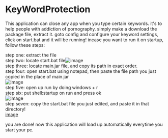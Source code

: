 # KeyWordProtection
This application can close any app when you type certain keywords. it's to help people with addiction of pornography. simply make a download the package file, extract it. goto config and configure your keyword settings, click on start.bat and it will be running! incase you want to run it on startup, follow these steps:

step one: extract the file                                                                                                                                                
step two: locate start.bat file![image](https://user-images.githubusercontent.com/90762431/181344405-3684b93b-7dee-40fd-8385-52fc805152da.png)                            
step three: locate main.jar file, and copy its path in exact order.                                                                                                        
step four: open start.bat using notepad, then paste the file path you just copied in the place of main.jar                                                                
![image](https://user-images.githubusercontent.com/90762431/181344972-01c82565-55c5-4fda-bff3-b92fa8606957.png)                                                            
step five: open up run by doing windows + r                                                                                                                                
step six: put shell:startup on run and press ok                                                                                                                                                                            
![image](https://user-images.githubusercontent.com/90762431/181345278-b70dc475-8b6d-47fa-b60c-1e7a470f3ec1.png)                                                                             
step seven: copy the start.bat file you just edited, and paste it in that directory!                                                                                                                                                          
[image](https://user-images.githubusercontent.com/90762431/181345627-00d4f0a9-e890-475f-95e4-bdb4173d6d5d.png)                                                                             

you are done! now this application will load up automatically everytime you start your pc.
